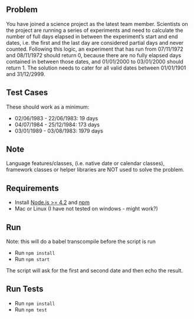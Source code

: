 ## Problem

You have joined a science project as the latest team
member. Scientists on the project are running a series
of experiments and need to calculate the number of
full days elapsed in between the experiment’s start and
end dates,  i.e. the first and the last day are considered
partial days and never counted. Following this logic,
an experiment that has run from 07/11/1972 and
08/11/1972 should return 0, because there are no
fully elapsed days contained in between those dates,
and 01/01/2000 to 03/01/2000 should return 1. The solution
needs to cater for all valid dates between 01/01/1901
and 31/12/2999.

## Test Cases

These should work as a minimum:

* 02/06/1983 - 22/06/1983: 19 days
* 04/07/1984 - 25/12/1984: 173 days
* 03/01/1989 - 03/08/1983: 1979 days

## Note

Language features/classes, (i.e. native date or calendar classes),
framework classes or helper libraries are NOT used to solve the
problem.

## Requirements
- Install [Node.js >= 4.2](http://nodejs.org/) and [npm](https://npmjs.org/)
- Mac or Linux (I have not tested on windows - might work?)

## Run
Note: this will do a babel transcompile before the script is run

- Run `npm install`
- Run `npm start`

The script will ask for the first and second date and then echo the result.

## Run Tests

- Run `npm install`
- Run `npm test`
